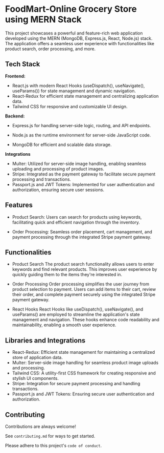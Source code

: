 
# FoodMart-Online Grocery Store using MERN Stack
This project showcases a powerful and feature-rich web application developed using the MERN (MongoDB, Express.js, React, Node.js) stack. The application offers a seamless user experience with functionalities like product search, order processing, and more.


## Tech Stack

**Frontend:**

- React.js with modern React Hooks (useDispatch(), useNavigate(), useParams()) for state management and dynamic navigation.
- React-Redux for efficient state management and centralizing application data.
- Tailwind CSS for responsive and customizable UI design.

**Backend:**

- Express.js for handling server-side logic, routing, and API endpoints.

- Node.js as the runtime environment for server-side JavaScript code.

- MongoDB for efficient and scalable data storage.

**Integrations**

- Multer: Utilized for server-side image handling, enabling seamless uploading and processing of product images.
- Stripe: Integrated as the payment gateway to facilitate secure payment processing and transactions.
- Passport.js and JWT Tokens: Implemented for user authentication and authorization, ensuring secure user sessions.

## Features
- Product Search: Users can search for products using keywords, facilitating quick and efficient navigation through the inventory.

- Order Processing: Seamless order placement, cart management, and payment processing through the integrated Stripe payment gateway.
## Functionalities
- Product Search
The product search functionality allows users to enter keywords and find relevant products. This improves user experience by quickly guiding them to the items they're interested in.

- Order Processing
Order processing simplifies the user journey from product selection to payment. Users can add items to their cart, review their order, and complete payment securely using the integrated Stripe payment gateway.

- React Hooks
React Hooks like useDispatch(), useNavigate(), and useParams() are employed to streamline the application's state management and navigation. These hooks enhance code readability and maintainability, enabling a smooth user experience.


## Libraries and Integrations

- React-Redux: Efficient state management for maintaining a centralized store of application data.
- Multer: Server-side image handling for seamless product image uploads and processing.
- Tailwind CSS: A utility-first CSS framework for creating responsive and stylish UI components.
- Stripe: Integration for secure payment processing and handling transactions.
- Passport.js and JWT Tokens: Ensuring secure user authentication and authorization.
## Contributing

Contributions are always welcome!

See `contributing.md` for ways to get started.

Please adhere to this project's `code of conduct`.

